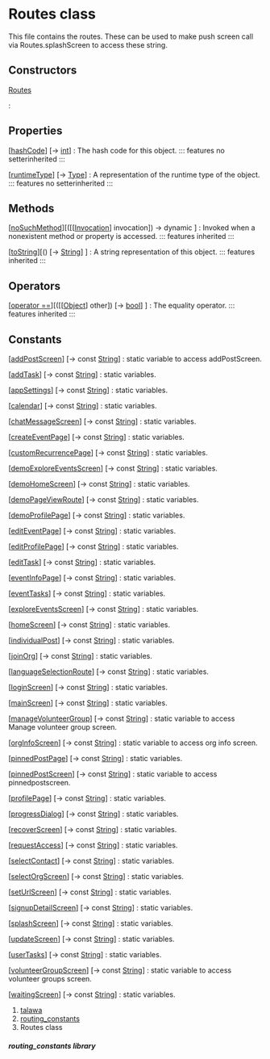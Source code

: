 
<div>

# Routes class

</div>


This file contains the routes. These can be used to make push screen
call via Routes.splashScreen to access these string.



## Constructors

[Routes](../constants_routing_constants/Routes/Routes.html)

:   



## Properties

[[hashCode](https://api.flutter.dev/flutter/dart-core/Object/hashCode.html)] [→ [int](https://api.flutter.dev/flutter/dart-core/int-class.html)]
:   The hash code for this object.
    ::: features
    no setterinherited
    :::

[[runtimeType](https://api.flutter.dev/flutter/dart-core/Object/runtimeType.html)] [→ [Type](https://api.flutter.dev/flutter/dart-core/Type-class.html)]
:   A representation of the runtime type of the object.
    ::: features
    no setterinherited
    :::



## Methods

[[noSuchMethod](https://api.flutter.dev/flutter/dart-core/Object/noSuchMethod.html)][([[[Invocation](https://api.flutter.dev/flutter/dart-core/Invocation-class.html)] invocation]) → dynamic ]
:   Invoked when a nonexistent method or property is accessed.
    ::: features
    inherited
    :::

[[toString](https://api.flutter.dev/flutter/dart-core/Object/toString.html)][() [→ [String](https://api.flutter.dev/flutter/dart-core/String-class.html)] ]
:   A string representation of this object.
    ::: features
    inherited
    :::



## Operators

[[operator ==](https://api.flutter.dev/flutter/dart-core/Object/operator_equals.html)][([[[Object](https://api.flutter.dev/flutter/dart-core/Object-class.html)] other]) [→ [bool](https://api.flutter.dev/flutter/dart-core/bool-class.html)] ]
:   The equality operator.
    ::: features
    inherited
    :::



## Constants

[[addPostScreen](../constants_routing_constants/Routes/addPostScreen-constant.html)] [→ const [String](https://api.flutter.dev/flutter/dart-core/String-class.html)]
:   static variable to access addPostScreen.

[[addTask](../constants_routing_constants/Routes/addTask-constant.html)] [→ const [String](https://api.flutter.dev/flutter/dart-core/String-class.html)]
:   static variables.

[[appSettings](../constants_routing_constants/Routes/appSettings-constant.html)] [→ const [String](https://api.flutter.dev/flutter/dart-core/String-class.html)]
:   static variables.

[[calendar](../constants_routing_constants/Routes/calendar-constant.html)] [→ const [String](https://api.flutter.dev/flutter/dart-core/String-class.html)]
:   static variables.

[[chatMessageScreen](../constants_routing_constants/Routes/chatMessageScreen-constant.html)] [→ const [String](https://api.flutter.dev/flutter/dart-core/String-class.html)]
:   static variables.

[[createEventPage](../constants_routing_constants/Routes/createEventPage-constant.html)] [→ const [String](https://api.flutter.dev/flutter/dart-core/String-class.html)]
:   static variables.

[[customRecurrencePage](../constants_routing_constants/Routes/customRecurrencePage-constant.html)] [→ const [String](https://api.flutter.dev/flutter/dart-core/String-class.html)]
:   static variables.

[[demoExploreEventsScreen](../constants_routing_constants/Routes/demoExploreEventsScreen-constant.html)] [→ const [String](https://api.flutter.dev/flutter/dart-core/String-class.html)]
:   static variables.

[[demoHomeScreen](../constants_routing_constants/Routes/demoHomeScreen-constant.html)] [→ const [String](https://api.flutter.dev/flutter/dart-core/String-class.html)]
:   static variables.

[[demoPageViewRoute](../constants_routing_constants/Routes/demoPageViewRoute-constant.html)] [→ const [String](https://api.flutter.dev/flutter/dart-core/String-class.html)]
:   static variables.

[[demoProfilePage](../constants_routing_constants/Routes/demoProfilePage-constant.html)] [→ const [String](https://api.flutter.dev/flutter/dart-core/String-class.html)]
:   static variables.

[[editEventPage](../constants_routing_constants/Routes/editEventPage-constant.html)] [→ const [String](https://api.flutter.dev/flutter/dart-core/String-class.html)]
:   static variables.

[[editProfilePage](../constants_routing_constants/Routes/editProfilePage-constant.html)] [→ const [String](https://api.flutter.dev/flutter/dart-core/String-class.html)]
:   static variables.

[[editTask](../constants_routing_constants/Routes/editTask-constant.html)] [→ const [String](https://api.flutter.dev/flutter/dart-core/String-class.html)]
:   static variables.

[[eventInfoPage](../constants_routing_constants/Routes/eventInfoPage-constant.html)] [→ const [String](https://api.flutter.dev/flutter/dart-core/String-class.html)]
:   static variables.

[[eventTasks](../constants_routing_constants/Routes/eventTasks-constant.html)] [→ const [String](https://api.flutter.dev/flutter/dart-core/String-class.html)]
:   static variables.

[[exploreEventsScreen](../constants_routing_constants/Routes/exploreEventsScreen-constant.html)] [→ const [String](https://api.flutter.dev/flutter/dart-core/String-class.html)]
:   static variables.

[[homeScreen](../constants_routing_constants/Routes/homeScreen-constant.html)] [→ const [String](https://api.flutter.dev/flutter/dart-core/String-class.html)]
:   static variables.

[[individualPost](../constants_routing_constants/Routes/individualPost-constant.html)] [→ const [String](https://api.flutter.dev/flutter/dart-core/String-class.html)]
:   static variables.

[[joinOrg](../constants_routing_constants/Routes/joinOrg-constant.html)] [→ const [String](https://api.flutter.dev/flutter/dart-core/String-class.html)]
:   static variables.

[[languageSelectionRoute](../constants_routing_constants/Routes/languageSelectionRoute-constant.html)] [→ const [String](https://api.flutter.dev/flutter/dart-core/String-class.html)]
:   static variables.

[[loginScreen](../constants_routing_constants/Routes/loginScreen-constant.html)] [→ const [String](https://api.flutter.dev/flutter/dart-core/String-class.html)]
:   static variables.

[[mainScreen](../constants_routing_constants/Routes/mainScreen-constant.html)] [→ const [String](https://api.flutter.dev/flutter/dart-core/String-class.html)]
:   static variables.

[[manageVolunteerGroup](../constants_routing_constants/Routes/manageVolunteerGroup-constant.html)] [→ const [String](https://api.flutter.dev/flutter/dart-core/String-class.html)]
:   static variable to access Manage volunteer group screen.

[[orgInfoScreen](../constants_routing_constants/Routes/orgInfoScreen-constant.html)] [→ const [String](https://api.flutter.dev/flutter/dart-core/String-class.html)]
:   static variable to access org info screen.

[[pinnedPostPage](../constants_routing_constants/Routes/pinnedPostPage-constant.html)] [→ const [String](https://api.flutter.dev/flutter/dart-core/String-class.html)]
:   static variables.

[[pinnedPostScreen](../constants_routing_constants/Routes/pinnedPostScreen-constant.html)] [→ const [String](https://api.flutter.dev/flutter/dart-core/String-class.html)]
:   static variable to access pinnedpostscreen.

[[profilePage](../constants_routing_constants/Routes/profilePage-constant.html)] [→ const [String](https://api.flutter.dev/flutter/dart-core/String-class.html)]
:   static variables.

[[progressDialog](../constants_routing_constants/Routes/progressDialog-constant.html)] [→ const [String](https://api.flutter.dev/flutter/dart-core/String-class.html)]
:   static variables.

[[recoverScreen](../constants_routing_constants/Routes/recoverScreen-constant.html)] [→ const [String](https://api.flutter.dev/flutter/dart-core/String-class.html)]
:   static variables.

[[requestAccess](../constants_routing_constants/Routes/requestAccess-constant.html)] [→ const [String](https://api.flutter.dev/flutter/dart-core/String-class.html)]
:   static variables.

[[selectContact](../constants_routing_constants/Routes/selectContact-constant.html)] [→ const [String](https://api.flutter.dev/flutter/dart-core/String-class.html)]
:   static variables.

[[selectOrgScreen](../constants_routing_constants/Routes/selectOrgScreen-constant.html)] [→ const [String](https://api.flutter.dev/flutter/dart-core/String-class.html)]
:   static variables.

[[setUrlScreen](../constants_routing_constants/Routes/setUrlScreen-constant.html)] [→ const [String](https://api.flutter.dev/flutter/dart-core/String-class.html)]
:   static variables.

[[signupDetailScreen](../constants_routing_constants/Routes/signupDetailScreen-constant.html)] [→ const [String](https://api.flutter.dev/flutter/dart-core/String-class.html)]
:   static variables.

[[splashScreen](../constants_routing_constants/Routes/splashScreen-constant.html)] [→ const [String](https://api.flutter.dev/flutter/dart-core/String-class.html)]
:   static variables.

[[updateScreen](../constants_routing_constants/Routes/updateScreen-constant.html)] [→ const [String](https://api.flutter.dev/flutter/dart-core/String-class.html)]
:   static variables.

[[userTasks](../constants_routing_constants/Routes/userTasks-constant.html)] [→ const [String](https://api.flutter.dev/flutter/dart-core/String-class.html)]
:   static variables.

[[volunteerGroupScreen](../constants_routing_constants/Routes/volunteerGroupScreen-constant.html)] [→ const [String](https://api.flutter.dev/flutter/dart-core/String-class.html)]
:   static variable to access volunteer groups screen.

[[waitingScreen](../constants_routing_constants/Routes/waitingScreen-constant.html)] [→ const [String](https://api.flutter.dev/flutter/dart-core/String-class.html)]
:   static variables.







1.  [talawa](../index.html)
2.  [routing_constants](../constants_routing_constants/)
3.  Routes class

##### routing_constants library








